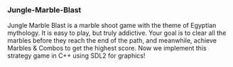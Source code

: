 ### Jungle-Marble-Blast
Jungle Marble Blast is a marble shoot game with the theme of Egyptian mythology. It is easy to play, but truly addictive. Your goal is to clear all the marbles before they reach the end of the path, and meanwhile, achieve Marbles &amp; Combos to get the highest score. Now we implement this strategy game in C++ using SDL2 for graphics!
